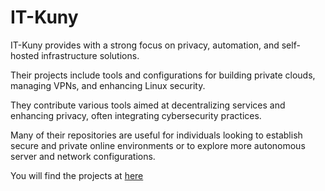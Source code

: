 # IT-Kuny

IT-Kuny provides with a strong focus on privacy, automation, and self-hosted infrastructure solutions. 

Their projects include tools and configurations for building private clouds, managing VPNs, and enhancing Linux security.

They contribute various tools aimed at decentralizing services and enhancing privacy, often integrating cybersecurity practices. 

Many of their repositories are useful for individuals looking to establish secure and private online environments or to explore more autonomous server and network configurations.

You will find the projects at [here](https://it-kuny.ch/IT-Kuny/)
